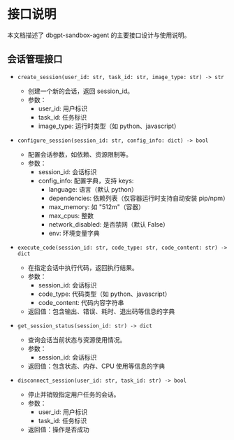 # 接口说明

本文档描述了 dbgpt-sandbox-agent 的主要接口设计与使用说明。

## 会话管理接口
- `create_session(user_id: str, task_id: str, image_type: str) -> str`
  - 创建一个新的会话，返回 session_id。
  - 参数：
    - user_id: 用户标识
    - task_id: 任务标识
    - image_type: 运行时类型（如 python、javascript）

- `configure_session(session_id: str, config_info: dict) -> bool`
  - 配置会话参数，如依赖、资源限制等。
  - 参数：
    - session_id: 会话标识
    - config_info: 配置字典，支持 keys:
      - language: 语言（默认 python）
      - dependencies: 依赖列表（仅容器运行时支持自动安装 pip/npm）
      - max_memory: 如 "512m"（容器）
      - max_cpus: 整数
      - network_disabled: 是否禁网（默认 False）
      - env: 环境变量字典

- `execute_code(session_id: str, code_type: str, code_content: str) -> dict`
  - 在指定会话中执行代码，返回执行结果。
  - 参数：
    - session_id: 会话标识
    - code_type: 代码类型（如 python、javascript）
    - code_content: 代码内容字符串
  - 返回值：包含输出、错误、耗时、退出码等信息的字典

- `get_session_status(session_id: str) -> dict`
  - 查询会话当前状态与资源使用情况。
  - 参数：
    - session_id: 会话标识
  - 返回值：包含状态、内存、CPU 使用等信息的字典

- `disconnect_session(user_id: str, task_id: str) -> bool`  
  - 停止并销毁指定用户任务的会话。
  - 参数：
    - user_id: 用户标识
    - task_id: 任务标识
  - 返回值：操作是否成功  